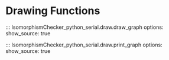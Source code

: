 # Drawing Functions

::: IsomorphismChecker_python_serial.draw.draw_graph
    options:
      show_source: true


::: IsomorphismChecker_python_serial.draw.print_graph
    options:
      show_source: true
